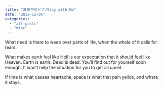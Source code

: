 ```yaml
---
title: "真夜中のドア/Stay with Me"
date: "2022-12-06"
categories: 
  - "all-posts"
  - "misc"
---
```


What need is there to weep over parts of life, when the whole of it calls for tears.

What makes earth feel like Hell is our expectation that it should feel like Heaven. Earth is earth. Dead is dead. You’ll find out for yourself soon enough. It won’t help the situation for you to get all upset.

If time is what causes heartache, space is what that pain yeilds, and where it stays.

